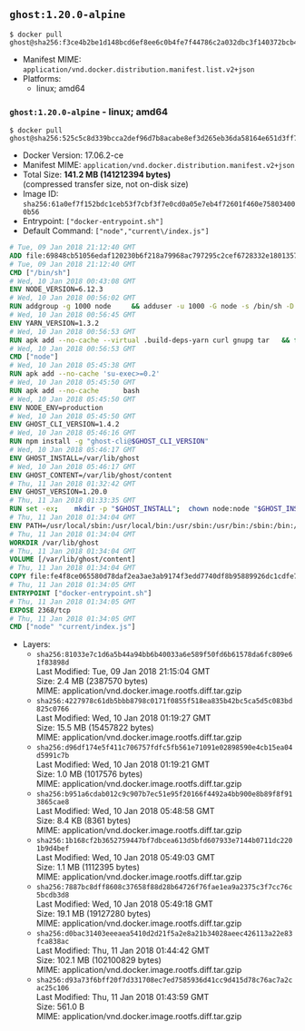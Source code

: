 ## `ghost:1.20.0-alpine`

```console
$ docker pull ghost@sha256:f3ce4b2be1d148bcd6ef8ee6c0b4fe7f44786c2a032dbc3f140372bcb4503903
```

-	Manifest MIME: `application/vnd.docker.distribution.manifest.list.v2+json`
-	Platforms:
	-	linux; amd64

### `ghost:1.20.0-alpine` - linux; amd64

```console
$ docker pull ghost@sha256:525c5c8d339bcca2def96d7b8acabe8ef3d265eb36da58164e651d3ff7fc785f
```

-	Docker Version: 17.06.2-ce
-	Manifest MIME: `application/vnd.docker.distribution.manifest.v2+json`
-	Total Size: **141.2 MB (141212394 bytes)**  
	(compressed transfer size, not on-disk size)
-	Image ID: `sha256:61a0ef7f152bdc1ceb53f7cbf3f7e0cd0a05e7eb4f72601f460e758034000b56`
-	Entrypoint: `["docker-entrypoint.sh"]`
-	Default Command: `["node","current\/index.js"]`

```dockerfile
# Tue, 09 Jan 2018 21:12:40 GMT
ADD file:69848cb51056edaf120230b6f218a79968ac797295c2cef6728332e1801357be in / 
# Tue, 09 Jan 2018 21:12:40 GMT
CMD ["/bin/sh"]
# Wed, 10 Jan 2018 00:43:08 GMT
ENV NODE_VERSION=6.12.3
# Wed, 10 Jan 2018 00:56:02 GMT
RUN addgroup -g 1000 node     && adduser -u 1000 -G node -s /bin/sh -D node     && apk add --no-cache         libstdc++     && apk add --no-cache --virtual .build-deps         binutils-gold         curl         g++         gcc         gnupg         libgcc         linux-headers         make         python   && for key in     94AE36675C464D64BAFA68DD7434390BDBE9B9C5     FD3A5288F042B6850C66B31F09FE44734EB7990E     71DCFD284A79C3B38668286BC97EC7A07EDE3FC1     DD8F2338BAE7501E3DD5AC78C273792F7D83545D     C4F0DFFF4E8C1A8236409D08E73BC641CC11F4C8     B9AE9905FFD7803F25714661B63B535A4C206CA9     56730D5401028683275BD23C23EFEFE93C4CFFFE     77984A986EBC2AA786BC0F66B01FBB92821C587A   ; do     gpg --keyserver pgp.mit.edu --recv-keys "$key" ||     gpg --keyserver keyserver.pgp.com --recv-keys "$key" ||     gpg --keyserver ha.pool.sks-keyservers.net --recv-keys "$key" ;   done     && curl -SLO "https://nodejs.org/dist/v$NODE_VERSION/node-v$NODE_VERSION.tar.xz"     && curl -SLO --compressed "https://nodejs.org/dist/v$NODE_VERSION/SHASUMS256.txt.asc"     && gpg --batch --decrypt --output SHASUMS256.txt SHASUMS256.txt.asc     && grep " node-v$NODE_VERSION.tar.xz\$" SHASUMS256.txt | sha256sum -c -     && tar -xf "node-v$NODE_VERSION.tar.xz"     && cd "node-v$NODE_VERSION"     && ./configure     && make -j$(getconf _NPROCESSORS_ONLN)     && make install     && apk del .build-deps     && cd ..     && rm -Rf "node-v$NODE_VERSION"     && rm "node-v$NODE_VERSION.tar.xz" SHASUMS256.txt.asc SHASUMS256.txt
# Wed, 10 Jan 2018 00:56:45 GMT
ENV YARN_VERSION=1.3.2
# Wed, 10 Jan 2018 00:56:53 GMT
RUN apk add --no-cache --virtual .build-deps-yarn curl gnupg tar   && for key in     6A010C5166006599AA17F08146C2130DFD2497F5   ; do     gpg --keyserver pgp.mit.edu --recv-keys "$key" ||     gpg --keyserver keyserver.pgp.com --recv-keys "$key" ||     gpg --keyserver ha.pool.sks-keyservers.net --recv-keys "$key" ;   done   && curl -fSLO --compressed "https://yarnpkg.com/downloads/$YARN_VERSION/yarn-v$YARN_VERSION.tar.gz"   && curl -fSLO --compressed "https://yarnpkg.com/downloads/$YARN_VERSION/yarn-v$YARN_VERSION.tar.gz.asc"   && gpg --batch --verify yarn-v$YARN_VERSION.tar.gz.asc yarn-v$YARN_VERSION.tar.gz   && mkdir -p /opt/yarn   && tar -xzf yarn-v$YARN_VERSION.tar.gz -C /opt/yarn --strip-components=1   && ln -s /opt/yarn/bin/yarn /usr/local/bin/yarn   && ln -s /opt/yarn/bin/yarn /usr/local/bin/yarnpkg   && rm yarn-v$YARN_VERSION.tar.gz.asc yarn-v$YARN_VERSION.tar.gz   && apk del .build-deps-yarn
# Wed, 10 Jan 2018 00:56:53 GMT
CMD ["node"]
# Wed, 10 Jan 2018 05:45:38 GMT
RUN apk add --no-cache 'su-exec>=0.2'
# Wed, 10 Jan 2018 05:45:50 GMT
RUN apk add --no-cache 		bash
# Wed, 10 Jan 2018 05:45:50 GMT
ENV NODE_ENV=production
# Wed, 10 Jan 2018 05:45:50 GMT
ENV GHOST_CLI_VERSION=1.4.2
# Wed, 10 Jan 2018 05:46:16 GMT
RUN npm install -g "ghost-cli@$GHOST_CLI_VERSION"
# Wed, 10 Jan 2018 05:46:17 GMT
ENV GHOST_INSTALL=/var/lib/ghost
# Wed, 10 Jan 2018 05:46:17 GMT
ENV GHOST_CONTENT=/var/lib/ghost/content
# Thu, 11 Jan 2018 01:32:42 GMT
ENV GHOST_VERSION=1.20.0
# Thu, 11 Jan 2018 01:33:35 GMT
RUN set -ex; 	mkdir -p "$GHOST_INSTALL"; 	chown node:node "$GHOST_INSTALL"; 		su-exec node ghost install "$GHOST_VERSION" --db sqlite3 --no-prompt --no-stack --no-setup --dir "$GHOST_INSTALL"; 		cd "$GHOST_INSTALL"; 	su-exec node ghost config --ip 0.0.0.0 --port 2368 --no-prompt --db sqlite3 --url http://localhost:2368 --dbpath "$GHOST_CONTENT/data/ghost.db"; 	su-exec node ghost config paths.contentPath "$GHOST_CONTENT"; 		su-exec node ln -s config.production.json "$GHOST_INSTALL/config.development.json"; 	readlink -f "$GHOST_INSTALL/config.development.json"; 		mv "$GHOST_CONTENT" "$GHOST_INSTALL/content.orig"; 	mkdir -p "$GHOST_CONTENT"; 	chown node:node "$GHOST_CONTENT"; 		"$GHOST_INSTALL/current/node_modules/knex-migrator/bin/knex-migrator" --version
# Thu, 11 Jan 2018 01:34:04 GMT
ENV PATH=/usr/local/sbin:/usr/local/bin:/usr/sbin:/usr/bin:/sbin:/bin:/var/lib/ghost/current/node_modules/knex-migrator/bin
# Thu, 11 Jan 2018 01:34:04 GMT
WORKDIR /var/lib/ghost
# Thu, 11 Jan 2018 01:34:04 GMT
VOLUME [/var/lib/ghost/content]
# Thu, 11 Jan 2018 01:34:04 GMT
COPY file:fe4f8ce065580d78daf2ea3ae3ab9174f3edd7740df8b95889926dc1cdfe77b0 in /usr/local/bin 
# Thu, 11 Jan 2018 01:34:05 GMT
ENTRYPOINT ["docker-entrypoint.sh"]
# Thu, 11 Jan 2018 01:34:05 GMT
EXPOSE 2368/tcp
# Thu, 11 Jan 2018 01:34:05 GMT
CMD ["node" "current/index.js"]
```

-	Layers:
	-	`sha256:81033e7c1d6a5b44a94bb6b40033a6e589f50fd6b61578da6fc809e61f83898d`  
		Last Modified: Tue, 09 Jan 2018 21:15:04 GMT  
		Size: 2.4 MB (2387570 bytes)  
		MIME: application/vnd.docker.image.rootfs.diff.tar.gzip
	-	`sha256:4227978c61db5bbb8798c0171f0855f518ea835b42bc5ca5d5c083bd825c0766`  
		Last Modified: Wed, 10 Jan 2018 01:19:27 GMT  
		Size: 15.5 MB (15457822 bytes)  
		MIME: application/vnd.docker.image.rootfs.diff.tar.gzip
	-	`sha256:d96df174e5f411c706757fdfc5fb561e71091e02898590e4cb15ea04d5991c7b`  
		Last Modified: Wed, 10 Jan 2018 01:19:21 GMT  
		Size: 1.0 MB (1017576 bytes)  
		MIME: application/vnd.docker.image.rootfs.diff.tar.gzip
	-	`sha256:b951a6cdab012c9c907b7ec51e95f20166f4492a4bb900e8b89f8f913865cae8`  
		Last Modified: Wed, 10 Jan 2018 05:48:58 GMT  
		Size: 8.4 KB (8361 bytes)  
		MIME: application/vnd.docker.image.rootfs.diff.tar.gzip
	-	`sha256:1b168cf2b3652759447bf7dbcea613d5bfd607933e7144b0711dc2201b9d4bef`  
		Last Modified: Wed, 10 Jan 2018 05:49:03 GMT  
		Size: 1.1 MB (1112395 bytes)  
		MIME: application/vnd.docker.image.rootfs.diff.tar.gzip
	-	`sha256:7887bc8dff8608c37658f88d28b64726f76fae1ea9a2375c3f7cc76c5bcdb3d8`  
		Last Modified: Wed, 10 Jan 2018 05:49:18 GMT  
		Size: 19.1 MB (19127280 bytes)  
		MIME: application/vnd.docker.image.rootfs.diff.tar.gzip
	-	`sha256:d0bac31403eeeaea5410d2d21f5a2e8a21b34028aeec426113a22e83fca838ac`  
		Last Modified: Thu, 11 Jan 2018 01:44:42 GMT  
		Size: 102.1 MB (102100829 bytes)  
		MIME: application/vnd.docker.image.rootfs.diff.tar.gzip
	-	`sha256:d93a73f6bff20f7d331708ec7ed7585936d41cc9d415d78c76ac7a2cac25c106`  
		Last Modified: Thu, 11 Jan 2018 01:43:59 GMT  
		Size: 561.0 B  
		MIME: application/vnd.docker.image.rootfs.diff.tar.gzip
